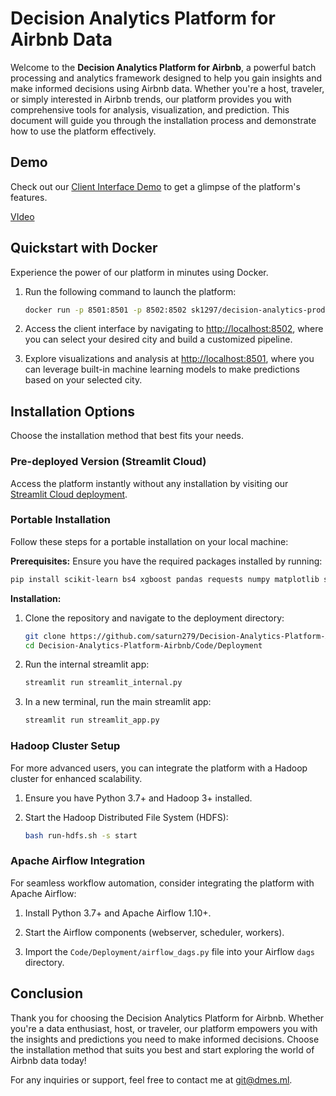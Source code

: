 # Decision Analytics Platform for Airbnb Data

Welcome to the **Decision Analytics Platform for Airbnb**, a powerful batch processing and analytics framework designed to help you gain insights and make informed decisions using Airbnb data. Whether you're a host, traveler, or simply interested in Airbnb trends, our platform provides you with comprehensive tools for analysis, visualization, and prediction. This document will guide you through the installation process and demonstrate how to use the platform effectively.

## Demo
Check out our [Client Interface Demo](https://user-images.githubusercontent.com/101204171/206233456-49c86b3e-62a8-4cfa-9496-409603191465.webm) to get a glimpse of the platform's features.

[VIdeo](https://user-images.githubusercontent.com/101204171/206233456-49c86b3e-62a8-4cfa-9496-409603191465.webm)

## Quickstart with Docker
Experience the power of our platform in minutes using Docker.

1. Run the following command to launch the platform:
    ```bash
    docker run -p 8501:8501 -p 8502:8502 sk1297/decision-analytics-prod
    ```

2. Access the client interface by navigating to [http://localhost:8502](http://localhost:8502), where you can select your desired city and build a customized pipeline.

3. Explore visualizations and analysis at [http://localhost:8501](http://localhost:8501), where you can leverage built-in machine learning models to make predictions based on your selected city.

## Installation Options
Choose the installation method that best fits your needs.

### Pre-deployed Version (Streamlit Cloud)
Access the platform instantly without any installation by visiting our [Streamlit Cloud deployment](https://saturn279-deploy-airbnb-streamlit-app-4za9hw.streamlitapp.com).

### Portable Installation
Follow these steps for a portable installation on your local machine:

**Prerequisites:**
Ensure you have the required packages installed by running:
```bash
pip install scikit-learn bs4 xgboost pandas requests numpy matplotlib streamlit 
```

**Installation:**
1. Clone the repository and navigate to the deployment directory:
    ```bash
    git clone https://github.com/saturn279/Decision-Analytics-Platform-Airbnb
    cd Decision-Analytics-Platform-Airbnb/Code/Deployment
    ```

2. Run the internal streamlit app:
    ```bash
    streamlit run streamlit_internal.py
    ```

3. In a new terminal, run the main streamlit app:
    ```bash
    streamlit run streamlit_app.py
    ```

### Hadoop Cluster Setup
For more advanced users, you can integrate the platform with a Hadoop cluster for enhanced scalability.

1. Ensure you have Python 3.7+ and Hadoop 3+ installed.

2. Start the Hadoop Distributed File System (HDFS):
    ```bash
    bash run-hdfs.sh -s start
    ```

### Apache Airflow Integration
For seamless workflow automation, consider integrating the platform with Apache Airflow:

1. Install Python 3.7+ and Apache Airflow 1.10+.

2. Start the Airflow components (webserver, scheduler, workers).

3. Import the `Code/Deployment/airflow_dags.py` file into your Airflow `dags` directory.

## Conclusion
Thank you for choosing the Decision Analytics Platform for Airbnb. Whether you're a data enthusiast, host, or traveler, our platform empowers you with the insights and predictions you need to make informed decisions. Choose the installation method that suits you best and start exploring the world of Airbnb data today!

For any inquiries or support, feel free to contact me at [git@dmes.ml](mailto:git@dmes.ml).
